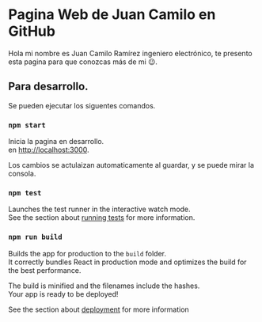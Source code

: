# Pagina Web de Juan Camilo en GitHub

Hola mi nombre es Juan Camilo Ramírez ingeniero electrónico, te presento esta pagina para que conozcas más de mi 😉.

## Para desarrollo.

Se pueden ejecutar los siguentes comandos.

### `npm start`

Inicia la pagina en desarrollo.\
en [http://localhost:3000](http://localhost:3000).

Los cambios se actulaizan automaticamente al guardar, y se puede mirar la consola.

### `npm test`

Launches the test runner in the interactive watch mode.\
See the section about [running tests](https://facebook.github.io/create-react-app/docs/running-tests) for more information.

### `npm run build`

Builds the app for production to the `build` folder.\
It correctly bundles React in production mode and optimizes the build for the best performance.

The build is minified and the filenames include the hashes.\
Your app is ready to be deployed!

See the section about [deployment](https://facebook.github.io/create-react-app/docs/deployment) for more information

